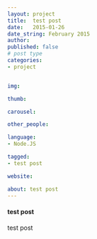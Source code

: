 ```yaml
---
layout: project
title:  test post
date:   2015-01-26
date_string: February 2015
author:
published: false
# post type
categories:
- project


img:

thumb:

carousel:

other_people:

language:
- Node.JS

tagged:
- test post

website:

about: test post
---
```

#### test post
test post
